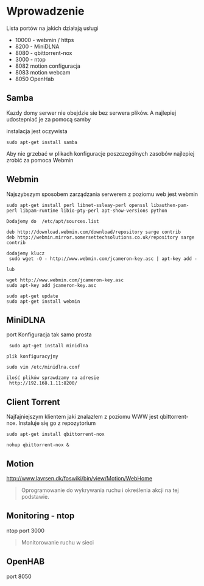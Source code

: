 # Wprowadzenie #
Lista portów na jakich działają usługi
  * 10000 - webmin / https
  * 8200 - MiniDLNA
  * 8080 - qbittorrent-nox
  * 3000 - ntop
  * 8082 motion configuracja
  * 8083 motion webcam
  * 8050 OpenHab



## Samba ##
Kazdy domy serwer nie obejdzie sie bez serwera plików. A najlepiej udostepniać je za pomocą samby

instalacja jest oczywista
```
sudo apt-get install samba
```


Aby nie grzebać w plikach konfiguracje poszczególnych zasobów najlepiej zrobić za pomoca Webmin


## Webmin ##

Najszybszym sposobem zarządzania serwerem z poziomu web jest webmin

```
sudo apt-get install perl libnet-ssleay-perl openssl libauthen-pam-perl libpam-runtime libio-pty-perl apt-show-versions python

Dodajemy do  /etc/apt/sources.list  

deb http://download.webmin.com/download/repository sarge contrib
deb http://webmin.mirror.somersettechsolutions.co.uk/repository sarge contrib

dodajemy klucz
 sudo wget -O - http://www.webmin.com/jcameron-key.asc | apt-key add -

lub 

wget http://www.webmin.com/jcameron-key.asc
sudo apt-key add jcameron-key.asc

sudo apt-get update
sudo apt-get install webmin
```


## MiniDLNA ##
port
Konfiguracja tak samo prosta

```
 sudo apt-get install minidlna

plik konfiguracyjny 

sudo vim /etc/minidlna.conf

ilość plików sprawdzamy na adresie
 http://192.168.1.11:8200/

```

## Client Torrent ##
Najfajniejszym klientem jaki znalazłem z poziomu WWW jest qbittorrent-nox. Instaluje się go z repozytorium

```
sudo apt-get install qbittorrent-nox

nohup qbittorrent-nox &

```

## Motion ##
http://www.lavrsen.dk/foswiki/bin/view/Motion/WebHome

> Oprogramowanie do wykrywania ruchu i określenia akcji  na tej podstawie.


## Monitoring - ntop ##
ntop port 3000

> Monitorowanie ruchu w sieci

## OpenHAB ##
port 8050


